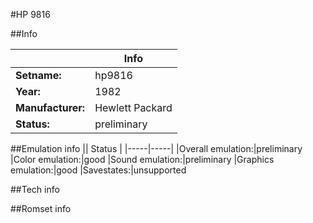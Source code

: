 #HP 9816

##Info

||Info|
|-----|-----|
|**Setname:**|hp9816
|**Year:**|1982
|**Manufacturer:**|Hewlett Packard
|**Status:**|preliminary

##Emulation info
|| Status |
|-----|-----|
|Overall emulation:|preliminary
|Color emulation:|good
|Sound emulation:|preliminary
|Graphics emulation:|good
|Savestates:|unsupported

##Tech info

##Romset info

<!--- START OF EDITED COMMENT DO NOT TOUCH TEXT ABOVE-->
